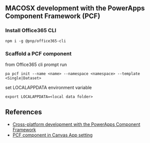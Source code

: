 ## MACOSX development with the PowerApps Component Framework (PCF)

### Install Office365 CLI

```
npm i -g @pnp/office365-cli
```

### Scaffold a PCF component

from Office365 cli prompt run
```
pa pcf init --name <name> --namespace <namespace> --template <Single|Dataset>
```

set LOCALAPPDATA environment variable
```
export LOCALAPPDATA=<local data folder>
```

## References

* [Cross-platform development with the PowerApps Component Framework](https://blog.yannickreekmans.be/cross-platform-development-with-the-powerapps-component-framework/)
* [PCF component in Canvas App setting](https://www.dancingwithcrm.com/pcf-component-in-canvas-app/  )
